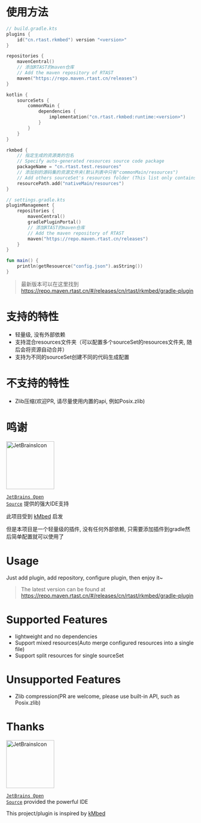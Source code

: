 # 使用方法

```kotlin
// build.gradle.kts
plugins {
    id("cn.rtast.rkmbed") version "<version>"
}

repositories {
    mavenCentral()
    // 添加RTAST的maven仓库
    // Add the maven repository of RTAST
    maven("https://repo.maven.rtast.cn/releases")
}

kotlin {
    sourceSets {
        commonMain {
            dependencies {
                implementation("cn.rtast.rkmbed:runtime:<version>")
            }
        }
    }
}

rkmbed {
    // 指定生成的资源类的包名
    // Specify auto-generated resources source code package
    packageName = "cn.rtast.test.resources"
    // 添加别的源码集的资源文件夹(默认列表中只有"commonMain/resources")
    // Add others sourceSet's resources folder (This list only contains "commonMain/resources" by default)  
    resourcePath.add("nativeMain/resources")
}

// settings.gradle.kts
pluginManagement {
    repositories {
        mavenCentral()
        gradlePluginPortal()
        // 添加RTAST的maven仓库
        // Add the maven repository of RTAST
        maven("https://repo.maven.rtast.cn/releases")
    }
}
```

```kotlin
fun main() {
    println(getResouerce("config.json").asString())
}
```

> 最新版本可以在这里找到 https://repo.maven.rtast.cn/#/releases/cn/rtast/rkmbed/gradle-plugin

# 支持的特性

- 轻量级, 没有外部依赖
- 支持混合resources文件夹（可以配置多个sourceSet的resources文件夹, 随后会将资源自动合并）
- 支持为不同的sourceSet创建不同的代码生成配置

# 不支持的特性

- Zlib压缩(欢迎PR, 请尽量使用内置的api, 例如Posix.zlib)

# 鸣谢

<div>

<img src="https://resources.jetbrains.com/storage/products/company/brand/logos/jetbrains.png" alt="JetBrainsIcon" width="128">

<a href="https://www.jetbrains.com/opensource/"><code>JetBrains Open Source</code></a> 提供的强大IDE支持

</div>

此项目受到 [kMbed](https://git.karmakrafts.dev/kk/kmbed) 启发

但是本项目是一个轻量级的插件, 没有任何外部依赖, 只需要添加插件到gradle然后简单配置就可以使用了

# Usage

Just add plugin, add repository, configure plugin, then enjoy it~

> The latest version can be found at https://repo.maven.rtast.cn/#/releases/cn/rtast/rkmbed/gradle-plugin

# Supported Features

- lightweight and no dependencies
- Support mixed resources(Auto merge configured resources into a single file)
- Support split resources for single sourceSet

# Unsupported Features

- Zlib compression(PR are welcome, please use built-in API, such as Posix.zlib)

# Thanks

<div>

<img src="https://resources.jetbrains.com/storage/products/company/brand/logos/jetbrains.png" alt="JetBrainsIcon" width="128">

<a href="https://www.jetbrains.com/opensource/"><code>JetBrains Open Source</code></a> provided the powerful IDE

</div>

This project/plugin is inspired by [kMbed](https://git.karmakrafts.dev/kk/kmbed)